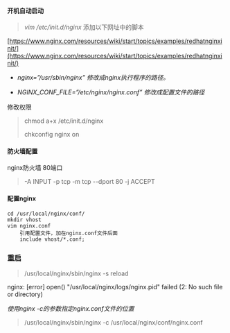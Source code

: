 #### 开机自动启动

> _vim /etc/init.d/nginx_ 添加以下网址中的脚本

[https://www.nginx.com/resources/wiki/start/topics/examples/redhatnginxinit/](https://www.nginx.com/resources/wiki/start/topics/examples/redhatnginxinit/)

* _nginx=”/usr/sbin/nginx” 修改成nginx执行程序的路径。_

* _NGINX\_CONF\_FILE=”/etc/nginx/nginx.conf” 修改成配置文件的路径_

修改权限

> chmod a+x /etc/init.d/nginx
>
> chkconfig nginx on

#### 防火墙配置

nginx防火墙 80端口

> -A INPUT -p tcp -m tcp --dport 80 -j ACCEPT

#### 配置nginx

```
cd /usr/local/nginx/conf/
mkdir vhost
vim nginx.conf
    引用配置文件，加在nginx.conf文件后面
    include vhost/*.conf;
```

### 重启

> /usr/local/nginx/sbin/nginx -s reload

nginx: \[error\] open\(\) "/usr/local/nginx/logs/nginx.pid" failed \(2: No such file or directory\)

_使用nginx -c的参数指定nginx.conf文件的位置_

> /usr/local/nginx/sbin/nginx -c /usr/local/nginx/conf/nginx.conf



